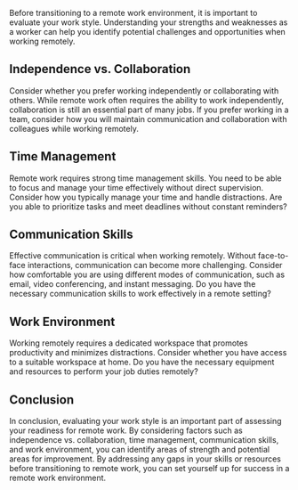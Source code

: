 
Before transitioning to a remote work environment, it is important to evaluate your work style. Understanding your strengths and weaknesses as a worker can help you identify potential challenges and opportunities when working remotely.

Independence vs. Collaboration
------------------------------

Consider whether you prefer working independently or collaborating with others. While remote work often requires the ability to work independently, collaboration is still an essential part of many jobs. If you prefer working in a team, consider how you will maintain communication and collaboration with colleagues while working remotely.

Time Management
---------------

Remote work requires strong time management skills. You need to be able to focus and manage your time effectively without direct supervision. Consider how you typically manage your time and handle distractions. Are you able to prioritize tasks and meet deadlines without constant reminders?

Communication Skills
--------------------

Effective communication is critical when working remotely. Without face-to-face interactions, communication can become more challenging. Consider how comfortable you are using different modes of communication, such as email, video conferencing, and instant messaging. Do you have the necessary communication skills to work effectively in a remote setting?

Work Environment
----------------

Working remotely requires a dedicated workspace that promotes productivity and minimizes distractions. Consider whether you have access to a suitable workspace at home. Do you have the necessary equipment and resources to perform your job duties remotely?

Conclusion
----------

In conclusion, evaluating your work style is an important part of assessing your readiness for remote work. By considering factors such as independence vs. collaboration, time management, communication skills, and work environment, you can identify areas of strength and potential areas for improvement. By addressing any gaps in your skills or resources before transitioning to remote work, you can set yourself up for success in a remote work environment.
